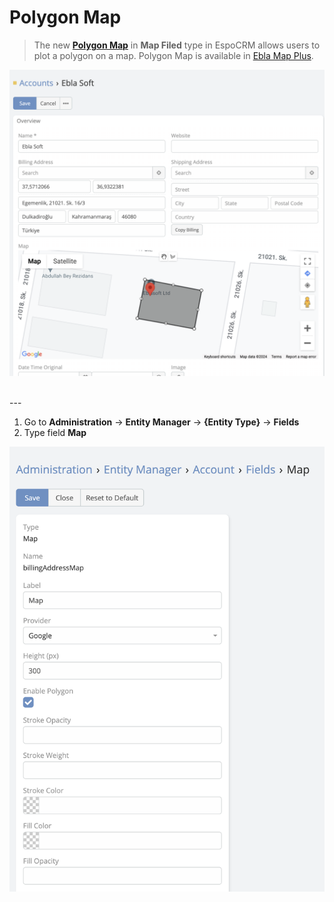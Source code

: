 # Polygon  Map

> The new **[Polygon Map](https://developers.google.com/maps/documentation/javascript/examples/polygon-simple)**  in
> **Map Filed** type in EspoCRM allows users to plot a polygon on a map.
> Polygon Map is available in [Ebla Map Plus](https://www.eblasoft.com.tr/espocrm-extension-page/espocrm-map-extension).

![Polygon Map](../../_static/images/extensions/map-plus/polygon-map.png)

<br>
---

1. Go to **Administration** -> **Entity Manager** -> **{Entity Type}** -> **Fields**
2. Type field **Map**

![Polygon Map](../../_static/images/extensions/map-plus/polygon-map-op.png)
